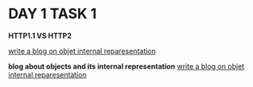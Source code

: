 # DAY 1 TASK 1

**HTTP1.1 VS HTTP2**

[write a blog on objet internal reparesentation](https://docs.google.com/document/d/1FF04f2U5mmUW58l87OVbR7vceeo9WbHnzxouJjdIOIo/edit?usp=sharing)

**blog about objects and its internal representation**
[write a blog on objet internal reparesentation](https://docs.google.com/document/d/1fQPTATCdjoP6LdMNZP1JEymbYfy1xyVWcZKsliwoqeA/edit?usp=sharing)


